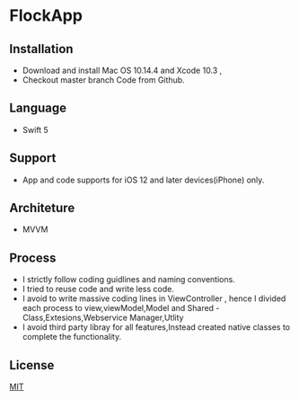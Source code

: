 # FlockApp
## Installation

- Download and install Mac OS 10.14.4 and Xcode 10.3  , 
- Checkout master branch Code from Github.

## Language
- Swift 5

## Support
- App and code supports for iOS 12 and later devices(iPhone) only.

## Architeture
- MVVM

## Process
- I strictly follow coding guidlines and naming conventions.
- I tried to reuse code and write less code.
- I avoid to write massive coding lines in ViewController , hence I divided each process to view,viewModel,Model and Shared -Class,Extesions,Webservice Manager,Utlity
- I avoid third party libray for all features,Instead created native classes to complete the functionality.


## License
[MIT](https://choosealicense.com/licenses/mit/)

